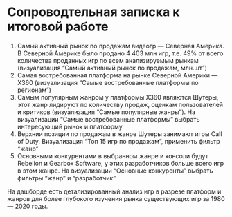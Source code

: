 # Сопроводтельная записка к итоговой работе

1. Самый активный рынок по продажам видеогр — Северная Америка. 
В Северной Америке было продано 4 403 млн игр, т.е. 49% от всего количества проданных игр по всем анализируемым рынкам (визуализация “Самый активный рынок по продажам, млн.шт”)
2. Самая востребованная платформа на рынке Северной Америки — X360
(визуализация “Самые востребованные платформы по регионам”)
3. Самым популярным жанром у платформы X360 являются Шутеры, этот жанр лидируют по количеству продаж, оценкам пользователей и критиков
(визуализация “Самые популярные жанры”). На визуализации “Самые востребованные платформы” выбрать интересующий рынок и платформу
4. Верхнии позиции по продажам в жанре Шутеры занимают игры Call of Duty. Визуализация “Топ 15 игр по продажам”, применить фильтр “жанр”
5. Основными конкурентами в выбранном жанре и консоли будут Rebelion и Gearbox Software, у этих разработчиков больше всего игр в этом жанре. На визуализации “Основные конкуренты” выбрать фильтры “жанр” и “разработчик”


На дашборде есть детализированный анализ игр в разрезе платформ и жанров для более глубокого изучения рынка существующих игр за 1980 — 2020 годы.
